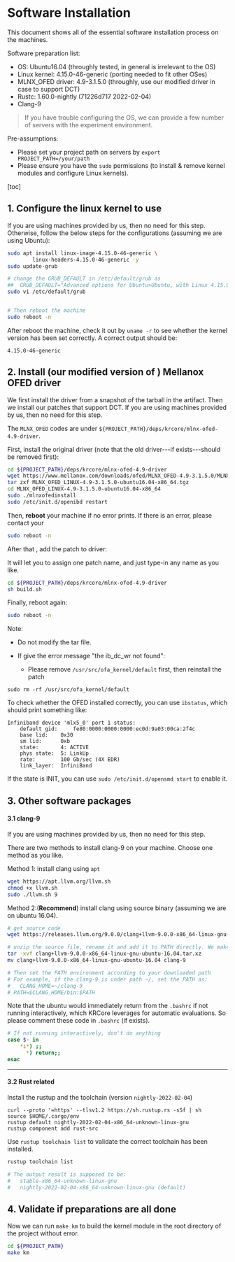 # Software Installation

This document shows all of the essential software installation process on the machines.

Software preparation list: 

- OS: Ubuntu16.04 (throughly tested, in general is irrelevant to the OS)
- Linux kernel: 4.15.0-46-generic (porting needed to fit other OSes)
- MLNX_OFED driver: 4.9-3.1.5.0 (throughly, use our modified driver in case to support DCT)
- Rustc: 1.60.0-nightly (71226d717 2022-02-04)
- Clang-9

> If you have trouble configuring the OS, we can provide a few number of servers with the experiment environment.

Pre-assumptions:

- Please set your project path on servers by `export PROJECT_PATH=/your/path`
- Please ensure you have the `sudo` permissions (to install & remove kernel modules and configure Linux kernels). 

[toc]

## 1. Configure the linux kernel to use

If you are using machines provided by us, then no need for this step.  Otherwise, follow the below steps for the configurations (assuming we are using Ubuntu): 

```sh
sudo apt install linux-image-4.15.0-46-generic \
		linux-headers-4.15.0-46-generic -y
sudo update-grub

# change the GRUB_DEFAULT in /etc/default/grub as 
## 	GRUB_DEFAULT="Advanced options for Ubuntu>Ubuntu, with Linux 4.15.0-46-generic"
sudo vi /etc/default/grub


# Then reboot the machine
sudo reboot -n
```

After reboot the machine, check it out by `uname -r` to see whether the kernel version has been set correctly. A correct output should be: 

```
4.15.0-46-generic
```



## 2. Install (our modified version of ) Mellanox OFED driver

We first install the driver from a snapshot of the tarball in the artifact. Then we install our patches that support DCT.  If you are using machines provided by us, then no need for this step. 

The `MLNX_OFED` codes are under `${PROJECT_PATH}/deps/krcore/mlnx-ofed-4.9-driver`. 

First, install the original driver (note that the old driver---if exists---should be removed first):

```sh
cd ${PROJECT_PATH}/deps/krcore/mlnx-ofed-4.9-driver
wget https://www.mellanox.com/downloads/ofed/MLNX_OFED-4.9-3.1.5.0/MLNX_OFED_LINUX-4.9-3.1.5.0-ubuntu16.04-x86_64.tgz
tar zxf MLNX_OFED_LINUX-4.9-3.1.5.0-ubuntu16.04-x86_64.tgz
cd MLNX_OFED_LINUX-4.9-3.1.5.0-ubuntu16.04-x86_64 
sudo ./mlnxofedinstall
sudo /etc/init.d/openibd restart
```

Then, **reboot** your machine if no error prints.  If there is an error, please contact your 

```sh
sudo reboot -n
```

After that , add the patch to driver:

It will let you to assign one patch name, and just type-in any name as you like.

```sh
cd ${PROJECT_PATH}/deps/krcore/mlnx-ofed-4.9-driver
sh build.sh
```

Finally, reboot again:

```sh
sudo reboot -n
```

Note: 

- Do not modify the tar file.

- If give the error message "the ib_dc_wr not found":

  - Please remove `/usr/src/ofa_kernel/default` first, then reinstall the patch

```
sudo rm -rf /usr/src/ofa_kernel/default
```

To check whether the OFED installed correctly, you can use `ibstatus`,  which should print something like:

```
Infiniband device 'mlx5_0' port 1 status:
	default gid:	 fe80:0000:0000:0000:ec0d:9a03:00ca:2f4c
	base lid:	 0x30
	sm lid:		 0xb
	state:		 4: ACTIVE
	phys state:	 5: LinkUp
	rate:		 100 Gb/sec (4X EDR)
	link_layer:	 InfiniBand
```

If the state is INIT, you can use `sudo /etc/init.d/opensmd start` to enable it. 

## 3. Other software packages 

#### 3.1 clang-9

If you are using machines provided by us, then no need for this step. 

There are two methods to install clang-9 on your machine. Choose one method as you like.

Method 1: install clang using `apt`

```bash
wget https://apt.llvm.org/llvm.sh
chmod +x llvm.sh
sudo ./llvm.sh 9
```

Method 2:(**Recommend**) install clang using source binary (assuming we are on ubuntu 16.04). 

```bash
# get source code
wget https://releases.llvm.org/9.0.0/clang+llvm-9.0.0-x86_64-linux-gnu-ubuntu-16.04.tar.xz

# unzip the source file, rename it and add it to PATH directly. We make bash as an example.
tar -xvf clang+llvm-9.0.0-x86_64-linux-gnu-ubuntu-16.04.tar.xz
mv clang+llvm-9.0.0-x86_64-linux-gnu-ubuntu-16.04 clang-9

# Then set the PATH environment according to your downloaded path
# For example, if the clang-9 is under path ~/, set the PATH as:
#	CLANG_HOME=~/clang-9
# PATH=$CLANG_HOME/bin:$PATH
```

Note that the ubuntu would immediately return from the `.bashrc` if not running interactively, which KRCore leverages for automatic evaluations. So please comment these code in `.bashrc` (if exists).

```sh
# If not running interactively, don't do anything
case $- in
    *i*) ;;
      *) return;;
esac
```

---

#### 3.2 Rust related

Install the rustup and the toolchain (version `nightly-2022-02-04`)

```
curl --proto '=https' --tlsv1.2 https://sh.rustup.rs -sSf | sh
source $HOME/.cargo/env
rustup default nightly-2022-02-04-x86_64-unknown-linux-gnu
rustup component add rust-src
```

Use `rustup toolchain list` to validate the correct toolchain has been installed.

```sh
rustup toolchain list

# The output result is supposed to be:
#   stable-x86_64-unknown-linux-gnu
#   nightly-2022-02-04-x86_64-unknown-linux-gnu (default)
```

## 4. Validate if preparations are all done

Now we can run `make km` to build the kernel module in the root directory of the project without error.

```sh
cd ${PROJECT_PATH}
make km
```
